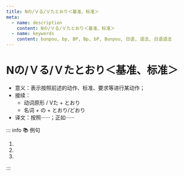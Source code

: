 ```yaml
---
title: Nの/Ｖる/Ｖたとおり＜基准、标准＞
meta:
  - name: description
    content: Nの/Ｖる/Ｖたとおり＜基准、标准＞
  - name: keywords
    content: bunpou, bp, BP, Bp, bP, Bunpou, 日语, 语法, 日语语法
---
```

  
# Nの/Ｖる/Ｖたとおり＜基准、标准＞
  
- 意义：表示按照前述的动作、标准、要求等进行某动作；
- 接续：
  - 动词原形 / Vた + とおり
  - 名词 + の + とおり/どおり
- 译文：按照······；正如······
  
::: info :books: 例句
  
1. <grammer-content sentence='さっき**[言っ/いっ]たとおり**、ちゃんと[薬/くすり]を[飲ん/のん]で、よく[休ん/やすん]でくださいね。' trans='正如刚才所说的那样，好好吃药，好好休息。' />
2. <grammer-content sentence='お[医者/いしゃ]さんが**[言う/いう]とおり**にしてください。' trans='请遵从医嘱。' />
3. <grammer-content sentence='**[説明書/せつめいしょ]のとおり**に[操作/そうさ]してください。' trans='请按照说明书操作。' />
  
:::
  
